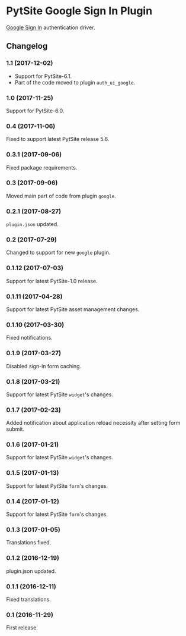 # PytSite Google Sign In Plugin

[Google Sign In](https://developers.google.com/identity/sign-in/web/)
authentication driver.


## Changelog


### 1.1 (2017-12-02)

- Support for PytSite-6.1.
- Part of the code moved to plugin `auth_ui_google`.


### 1.0 (2017-11-25)

Support for PytSite-6.0.


### 0.4 (2017-11-06)

Fixed to support latest PytSite release 5.6.


### 0.3.1 (2017-09-06)

Fixed package requirements.


### 0.3 (2017-09-06)

Moved main part of code from plugin `google`.


### 0.2.1 (2017-08-27)

`plugin.json` updated.


### 0.2 (2017-07-29)

Changed to support for new `google` plugin.


### 0.1.12 (2017-07-03)

Support for latest PytSite-1.0 release.


### 0.1.11 (2017-04-28)

Support for latest PytSite asset management changes.


### 0.1.10 (2017-03-30)

Fixed notifications.


### 0.1.9 (2017-03-27)

Disabled sign-in form caching.


### 0.1.8 (2017-03-21)

Support for latest PytSite `widget`'s changes.


### 0.1.7 (2017-02-23)

Added notification about application reload necessity after setting
form submit.


### 0.1.6 (2017-01-21)

Support for latest PytSite `widget`'s changes.


### 0.1.5 (2017-01-13)

Support for latest PytSite `form`'s changes.


### 0.1.4 (2017-01-12)

Support for latest PytSite `form`'s changes.


### 0.1.3 (2017-01-05)

Translations fixed.


### 0.1.2 (2016-12-19)

plugin.json updated.


### 0.1.1 (2016-12-11)

Fixed translations.


### 0.1 (2016-11-29)

First release.
